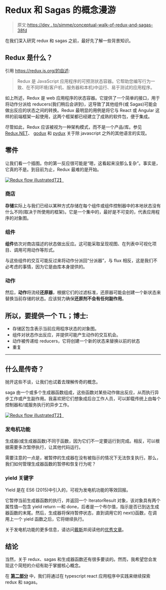 # Redux 和 Sagas 的概念漫游

> 原文:[https://dev . to/simme/conceptual-walk-of-redux-and-sagas-38fd](https://dev.to/simme/conceptual-walkthrough-of-redux-and-sagas-38fd)

在我们深入研究 redux 和 sagas 之前，最好先了解一些背景知识。

## Redux 是什么？

引用 https://redux.js.org/的自述:

> Redux 是 JavaScript 应用程序的可预测状态容器。它帮助您编写行为一致、在不同环境(客户机、服务器和本机)中运行、易于测试的应用程序。

如上所述，Redux 是 web 应用程序的状态容器。它提供了一个简单的接口，用于将动作分派给 reducers(我们稍后会讲到)，这导致了其他组件(或 Sagas)可能会做出反应的状态之间的转换。Redux 最明显的用例是将它与 React 或 Angular 这样的前端框架一起使用，这两个框架都已经建立了成熟的软件包，便于集成。

尽管如此，Redux 应该被视为一种架构模式，而不是一个产品/库。参见[Redux.NET](https://github.com/GuillaumeSalles/redux.NET)、 [godux](https://github.com/luisvinicius167/godux) 和 [pydux](https://github.com/usrlocalben/pydux) 关于除 javascript 之外的其他语言的实现。

## [](#parts)零件

让我们看一个插图。你的第一反应很可能是“嗯，这看起来没那么复杂”。事实是，它真的不是。到目前为止，Redux 最难的是开始。

[![Redux flow illustrated](../Images/abe03934ac60a30e8a1ed183f66c4372.png)T2】](https://res.cloudinary.com/practicaldev/image/fetch/s--zhFA_Xgb--/c_limit%2Cf_auto%2Cfl_progressive%2Cq_auto%2Cw_880/https://simme.dev/images/redux-flow.png)

### [](#store)商店

**存储**实际上与我们已经以某种方式存储在每个组件或组件控制器中的本地状态没有什么不同(取决于所使用的框架)。它是一个集中的，最好是不可变的，代表应用程序的对象图。

### [](#component)组件

**组件**依次对商店描述的状态做出反应。这可能采取呈现视图、在列表中可视化项目、调用可用动作等形式。

与这些组件的交互可能反过来将动作分派回“分派器”，与 flux 相反，这是我们不必考虑的事情，因为它是由库本身提供的。

### [](#action)动作

然后，**动作**将流经**还原器**，根据它们的过滤标准，还原器可能会创建一个新状态来替换当前存储的状态。应该努力确保**还原剂不会有任何副作用**。

## [](#so-to-provide-a-tldr)所以，要提供一个 TL；博士:

*   存储区包含表示当前应用程序状态的对象图。
*   组件对状态作出反应，并提供可能产生动作的交互机会。
*   动作被传递给 reducers，它将创建一个新的状态来替换以前的状态
*   重复

* * *

## [](#what-are-sagas)什么是传奇？

抛开这些不谈，让我们也试着去理解传奇的概念。

saga 由一个或多个生成器函数组成，这些函数对某些动作做出反应，从而执行异步工作或产生副作用。我喜欢把它们想象成后台工作人员，可以卸载传统上由每个控制器和/或服务执行的异步工作。

[![Redux flow illustrated](../Images/7798d463c4d0921a060f7e6737926386.png)T2】](https://res.cloudinary.com/practicaldev/image/fetch/s---HjjM8sv--/c_limit%2Cf_auto%2Cfl_progressive%2Cq_auto%2Cw_880/https://simme.dev/images/redux-saga-flow.png)

### [](#generator-functions)发电机功能

生成器(或生成器函数)不同于函数，因为它们不一定要运行到完成。相反，可以根据需要多次暂停执行，让其他代码运行。

需要注意的一点是，被暂停的生成器在没有被指示的情况下无法恢复执行。那么，我们如何管理生成器函数的暂停和恢复行为呢？

### yield 关键字

Yield 是在 ES6 (2015)中引入的，可视为发电机功能的等效回报。

它暂停当前生成器函数的执行，并返回一个 IteratorResult 对象，该对象具有两个属性值—包含 yield return —和 done，后者是一个布尔值，指示是否已到达生成器函数的末尾。然后，生成器将保持暂停状态，直到调用它的 next()函数，在调用上一个 yield 函数之后，它将继续执行。

关于发电机功能的更多信息，请访问[戴斯](https://dev.toundefined)并阅读他的[优秀文章](https://medium.com/@hidace/javascript-es6-generators-part-i-understanding-generators-93dea22bf1b)。

## [](#conclusion)结论

当然，关于 redux、sagas 和生成器函数还有很多要谈的。然而，我希望您会发现这个简短的介绍有助于掌握核心概念。

在 [**第二部分**](https://simme.dev/posts/redux-and-sagas-2) 中，我们将通过在 typescript react 应用程序中实践来继续探索 redux 和 sagas。